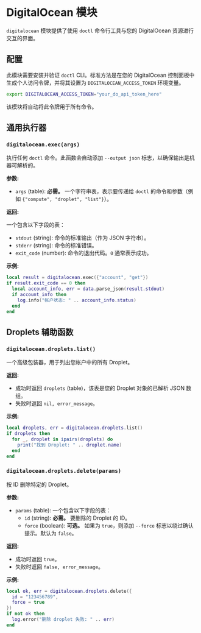 # DigitalOcean 模块

`digitalocean` 模块提供了使用 `doctl` 命令行工具与您的 DigitalOcean 资源进行交互的界面。

## 配置

此模块需要安装并验证 `doctl` CLI。标准方法是在您的 DigitalOcean 控制面板中生成个人访问令牌，并将其设置为 `DIGITALOCEAN_ACCESS_TOKEN` 环境变量。

```bash
export DIGITALOCEAN_ACCESS_TOKEN="your_do_api_token_here"
```

该模块将自动将此令牌用于所有命令。

## 通用执行器

### `digitalocean.exec(args)`

执行任何 `doctl` 命令。此函数会自动添加 `--output json` 标志，以确保输出是机器可解析的。

**参数:**

- `args` (table): **必需。** 一个字符串表，表示要传递给 `doctl` 的命令和参数（例如 `{"compute", "droplet", "list"}`）。

**返回:**

一个包含以下字段的表：
- `stdout` (string): 命令的标准输出（作为 JSON 字符串）。
- `stderr` (string): 命令的标准错误。
- `exit_code` (number): 命令的退出代码。`0` 通常表示成功。

**示例:**

```lua
local result = digitalocean.exec({"account", "get"})
if result.exit_code == 0 then
  local account_info, err = data.parse_json(result.stdout)
  if account_info then
    log.info("帐户状态: " .. account_info.status)
  end
end
```

## Droplets 辅助函数

### `digitalocean.droplets.list()`

一个高级包装器，用于列出您帐户中的所有 Droplet。

**返回:**

- 成功时返回 `droplets` (table)，该表是您的 Droplet 对象的已解析 JSON 数组。
- 失败时返回 `nil, error_message`。

**示例:**

```lua
local droplets, err = digitalocean.droplets.list()
if droplets then
  for _, droplet in ipairs(droplets) do
    print("找到 Droplet: " .. droplet.name)
  end
end
```

### `digitalocean.droplets.delete(params)`

按 ID 删除特定的 Droplet。

**参数:**

- `params` (table): 一个包含以下字段的表：
    - `id` (string): **必需。** 要删除的 Droplet 的 ID。
    - `force` (boolean): **可选。** 如果为 `true`，则添加 `--force` 标志以绕过确认提示。默认为 `false`。

**返回:**

- 成功时返回 `true`。
- 失败时返回 `false, error_message`。

**示例:**

```lua
local ok, err = digitalocean.droplets.delete({
  id = "123456789",
  force = true
})
if not ok then
  log.error("删除 droplet 失败: " .. err)
end
```
